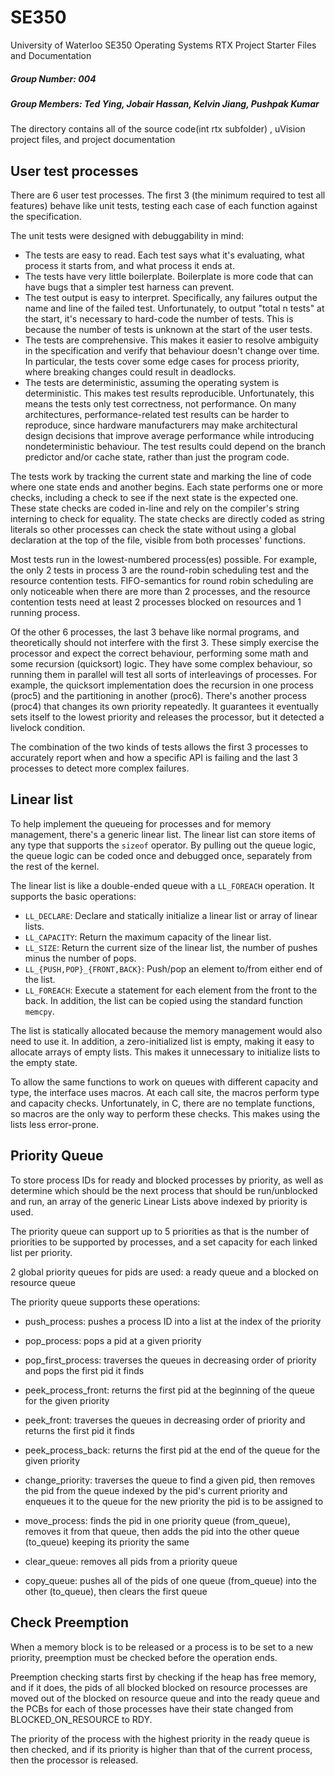 SE350
=====

University of Waterloo SE350 Operating Systems RTX Project Starter Files and Documentation

##### Group Number: 004

##### Group Members: Ted Ying, Jobair Hassan, Kelvin Jiang, Pushpak Kumar

The directory contains all of the source code(int rtx subfolder) , uVision project files, and project documentation

## User test processes
There are 6 user test processes. The first 3 (the minimum required to test all features) behave like unit tests, testing each case of each function against the specification.

The unit tests were designed with debuggability in mind:
- The tests are easy to read.
  Each test says what it's evaluating, what process it starts from, and what process it ends at.
- The tests have very little boilerplate.
  Boilerplate is more code that can have bugs that a simpler test harness can prevent.
- The test output is easy to interpret.
  Specifically, any failures output the name and line of the failed test.
  Unfortunately, to output "total n tests" at the start, it's necessary to hard-code the number of tests.
  This is because the number of tests is unknown at the start of the user tests.
- The tests are comprehensive.
  This makes it easier to resolve ambiguity in the specification and verify that behaviour doesn't change over time.
  In particular, the tests cover some edge cases for process priority, where breaking changes could result in deadlocks.
- The tests are deterministic, assuming the operating system is deterministic.
  This makes test results reproducible.
  Unfortunately, this means the tests only test correctness, not performance.
  On many architectures, performance-related test results can be harder to reproduce, since hardware manufacturers
  may make architectural design decisions that improve average performance while introducing nondeterministic behaviour.
  The test results could depend on the branch predictor and/or cache state, rather than just the program code.

The tests work by tracking the current state and marking the line of code where one state ends and another begins.
Each state performs one or more checks, including a check to see if the next state is the expected one.
These state checks are coded in-line and rely on the compiler's string interning to check for equality.
The state checks are directly coded as string literals so other processes can check the state without using a global
  declaration at the top of the file, visible from both processes' functions.

Most tests run in the lowest-numbered process(es) possible.
For example, the only 2 tests in process 3 are the round-robin scheduling test and the resource contention tests.
FIFO-semantics for round robin scheduling are only noticeable when there are more than 2 processes, and the resource
  contention tests need at least 2 processes blocked on resources and 1 running process.

Of the other 6 processes, the last 3 behave like normal programs, and theoretically should not interfere with the first 3.
These simply exercise the processor and expect the correct behaviour, performing some math and some recursion (quicksort) logic.
They have some complex behaviour, so running them in parallel will test all sorts of interleavings of processes.
For example, the quicksort implementation does the recursion in one process (proc5) and the partitioning in another (proc6).
There's another process (proc4) that changes its own priority repeatedly.
It guarantees it eventually sets itself to the lowest priority and releases the processor, but it detected a livelock condition.

The combination of the two kinds of tests allows the first 3 processes to accurately report when and how a specific API is failing and the last 3 processes to detect more complex failures.

## Linear list
To help implement the queueing for processes and for memory management, there's a generic linear list.
The linear list can store items of any type that supports the `sizeof` operator.
By pulling out the queue logic, the queue logic can be coded once and debugged once, separately from the rest of the kernel.

The linear list is like a double-ended queue with a `LL_FOREACH` operation.
It supports the basic operations:
- `LL_DECLARE`: Declare and statically initialize a linear list or array of linear lists.
- `LL_CAPACITY`: Return the maximum capacity of the linear list.
- `LL_SIZE`: Return the current size of the linear list, the number of pushes minus the number of pops.
- `LL_{PUSH,POP}_{FRONT,BACK}`: Push/pop an element to/from either end of the list.
- `LL_FOREACH`: Execute a statement for each element from the front to the back.
In addition, the list can be copied using the standard function `memcpy`.

The list is statically allocated because the memory management would also need to use it.
In addition, a zero-initialized list is empty, making it easy to allocate arrays of empty lists.
This makes it unnecessary to initialize lists to the empty state.

To allow the same functions to work on queues with different capacity and type, the interface uses macros.
At each call site, the macros perform type and capacity checks.
Unfortunately, in C, there are no template functions, so macros are the only way to perform these checks.
This makes using the lists less error-prone.

## Priority Queue
To store process IDs for ready and blocked processes by priority, as well as determine which should be the next process that should be run/unblocked and run, an array of the generic Linear Lists above indexed by priority is used.

The priority queue can support up to 5 priorities as that is the number of priorities to be supported by processes, and a set capacity for each linked list per priority.

2 global priority queues for pids are used: a ready queue and a blocked on resource queue

The priority queue supports these operations:
- push_process: pushes a process ID into a list at the index of the priority

- pop_process: pops a pid at a given priority

- pop_first_process: traverses the queues in decreasing order of priority and pops the first pid it finds

- peek_process_front: returns the first pid at the beginning of the queue for the given priority

- peek_front: traverses the queues in decreasing order of priority and returns the first pid it finds

- peek_process_back: returns the first pid at the end of the queue for the given priority

- change_priority: traverses the queue to find a given pid, then removes the pid from the queue indexed by the pid's current priority and enqueues it to the queue for the new priority the pid is to be assigned to

- move_process: finds the pid in one priority queue (from_queue), removes it from that queue, then adds the pid into the other queue (to_queue) keeping its priority the same

- clear_queue: removes all pids from a priority queue

- copy_queue: pushes all of the pids of one queue (from_queue) into the other (to_queue), then clears the first queue

## Check Preemption
When a memory block is to be released or a process is to be set to a new priority, preemption must be checked before the operation ends.

Preemption checking starts first by checking if the heap has free memory, and if it does, the pids of all blocked blocked on resource processes are moved out of the blocked on resource queue and into the ready queue and the PCBs for each of those processes have their state changed from BLOCKED_ON_RESOURCE to RDY.

The priority of the process with the highest priority in the ready queue is then checked, and if its priority is higher than that of the current process, then the processor is released.